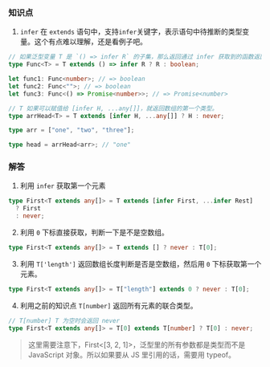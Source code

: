 ### 知识点

1. `infer`
   在 `extends` 语句中，支持`infer`关键字，表示语句中待推断的类型变量。这个有点难以理解，还是看例子吧。

```ts
// 如果泛型变量 T 是 `() => infer R` 的子集，那么返回通过 infer 获取到的函数返回值，否则返回 boolean 类型。
type Func<T> = T extends () => infer R ? R : boolean;

let func1: Func<number>; // => boolean
let func2: Func<"">; // => boolean
let func3: Func<() => Promise<number>>; // => Promise<number>
```

```ts
// T 如果可以赋值给 [infer H, ...any[]]，就返回数组的第一个类型。
type arrHead<T> = T extends [infer H, ...any[]] ? H : never;

type arr = ["one", "two", "three"];

type head = arrHead<arr>; // "one"
```

### 解答

1. 利用 `infer` 获取第一个元素

```ts
type First<T extends any[]> = T extends [infer First, ...infer Rest]
  ? First
  : never;
```

2. 利用 `0` 下标直接获取，判断一下是不是空数组。

```ts
type First<T extends any[]> = T extends [] ? never : T[0];
```

3. 利用 `T['length']` 返回数组长度判断是否是空数组，然后用 `0` 下标获取第一个元素。

```ts
type First<T extends any[]> = T["length"] extends 0 ? never : T[0];
```

4. 利用之前的知识点 `T[number]` 返回所有元素的联合类型。

```ts
// T[number] T 为空时会返回 never
type First<T extends any[]> = T[0] extends T[number] ? T[0] : never;
```

> 这里需要注意下，First<[3, 2, 1]>，泛型里的所有参数都是类型而不是 JavaScript 对象。所以如果要从 JS 里引用的话，需要用 typeof。
